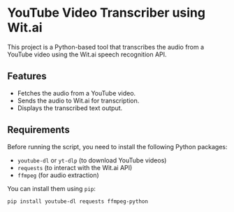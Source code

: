 # YouTube Video Transcriber using Wit.ai

This project is a Python-based tool that transcribes the audio from a YouTube video using the Wit.ai speech recognition API.

## Features

- Fetches the audio from a YouTube video.
- Sends the audio to Wit.ai for transcription.
- Displays the transcribed text output.

## Requirements

Before running the script, you need to install the following Python packages:

- `youtube-dl` or `yt-dlp` (to download YouTube videos)
- `requests` (to interact with the Wit.ai API)
- `ffmpeg` (for audio extraction)

You can install them using `pip`:

```bash
pip install youtube-dl requests ffmpeg-python
